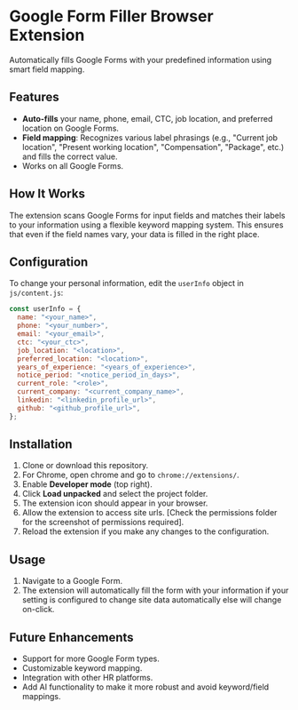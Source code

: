 # Google Form Filler Browser Extension

Automatically fills Google Forms with your predefined information using smart field mapping.

## Features

- **Auto-fills** your name, phone, email, CTC, job location, and preferred location on Google Forms.
- **Field mapping**: Recognizes various label phrasings (e.g., "Current job location", "Present working location", "Compensation", "Package", etc.) and fills the correct value.
- Works on all Google Forms.

## How It Works

The extension scans Google Forms for input fields and matches their labels to your information using a flexible keyword mapping system. This ensures that even if the field names vary, your data is filled in the right place.

## Configuration

To change your personal information, edit the `userInfo` object in `js/content.js`:

```js
const userInfo = {
  name: "<your_name>",
  phone: "<your_number>",
  email: "<your_email>",
  ctc: "<your_ctc>",
  job_location: "<location>",
  preferred_location: "<location>",
  years_of_experience: "<years_of_experience>",
  notice_period: "<notice_period_in_days>",
  current_role: "<role>",
  current_company: "<current_company_name>",
  linkedin: "<linkedin_profile_url>",
  github: "<github_profile_url>",
};
```

## Installation

1. Clone or download this repository.
2. For Chrome, open chrome and go to `chrome://extensions/`.
3. Enable **Developer mode** (top right).
4. Click **Load unpacked** and select the project folder.
5. The extension icon should appear in your browser.
6. Allow the extension to access site urls. [Check the permissions folder for the screenshot of permissions required].
7. Reload the extension if you make any changes to the configuration.

## Usage
1. Navigate to a Google Form.
2. The extension will automatically fill the form with your information if your setting is configured to change site data automatically else will change on-click.

## Future Enhancements
- Support for more Google Form types.
- Customizable keyword mapping.
- Integration with other HR platforms.
- Add AI functionality to make it more robust and avoid keyword/field mappings.